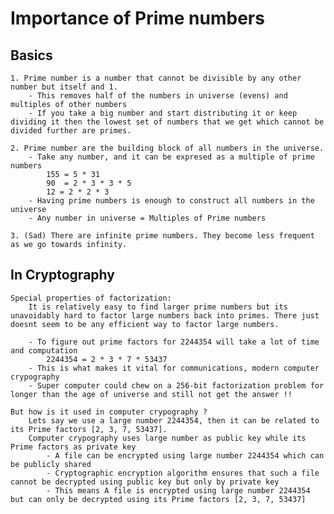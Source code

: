 # Importance of Prime numbers

## Basics

    1. Prime number is a number that cannot be divisible by any other number but itself and 1. 
        - This removes half of the numbers in universe (evens) and multiples of other numbers 
        - If you take a big number and start distributing it or keep dividing it then the lowest set of numbers that we get which cannot be divided further are primes.

    2. Prime number are the building block of all numbers in the universe.
        - Take any number, and it can be expresed as a multiple of prime numbers
            155 = 5 * 31
            90  = 2 * 3 * 3 * 5
            12 = 2 * 2 * 3
        - Having prime numbers is enough to construct all numbers in the universe
        - Any number in universe = Multiples of Prime numbers

    3. (Sad) There are infinite prime numbers. They become less frequent as we go towards infinity.

## In Cryptography

    Special properties of factorization:
        It is relatively easy to find larger prime numbers but its unavoidably hard to factor large numbers back into primes. There just doesnt seem to be any efficient way to factor large numbers. 

        - To figure out prime factors for 2244354 will take a lot of time and computation
            2244354 = 2 * 3 * 7 * 53437
        - This is what makes it vital for communications, modern computer crypography
        - Super computer could chew on a 256-bit factorization problem for longer than the age of universe and still not get the answer !!

    But how is it used in computer crypography ?
        Lets say we use a large number 2244354, then it can be related to its Prime factors [2, 3, 7, 53437].
        Computer crypography uses large number as public key while its Prime factors as private key
            - A file can be encrypted using large number 2244354 which can be publicly shared
            - Cryptographic encryption algorithm ensures that such a file cannot be decrypted using public key but only by private key
            - This means A file is encrypted using large number 2244354 but can only be decrypted using its Prime factors [2, 3, 7, 53437]

